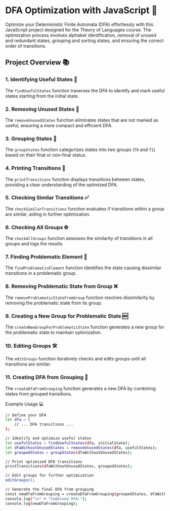 # DFA Optimization with JavaScript 🚀

Optimize your Deterministic Finite Automata (DFA) effortlessly with this JavaScript project designed for the Theory of Languages course. The optimization process involves alphabet identification, removal of unused and redundant states, grouping and sorting states, and ensuring the correct order of transitions.

## Project Overview 📚

### 1. Identifying Useful States 🎯
The `findUsefulStates` function traverses the DFA to identify and mark useful states starting from the initial state.

### 2. Removing Unused States 🧹
The `removeUnusedStates` function eliminates states that are not marked as useful, ensuring a more compact and efficient DFA.

### 3. Grouping States 🤝
The `groupStates` function categorizes states into two groups (`T0` and `T1`) based on their final or non-final status.

### 4. Printing Transitions 🔄
The `printTransitions` function displays transitions between states, providing a clear understanding of the optimized DFA.

### 5. Checking Similar Transitions ✅
The `checkSimilarTransitions` function evaluates if transitions within a group are similar, aiding in further optimization.

### 6. Checking All Groups 🌐
The `checkAllGroups` function assesses the similarity of transitions in all groups and logs the results.

### 7. Finding Problematic Element 🚧
The `findProblematicElement` function identifies the state causing dissimilar transitions in a problematic group.

### 8. Removing Problematic State from Group ❌
The `removeProblematicStateFromGroup` function resolves dissimilarity by removing the problematic state from its group.

### 9. Creating a New Group for Problematic State 🆕
The `createNewGroupForProblematicState` function generates a new group for the problematic state to maintain optimization.

### 10. Editing Groups 🛠️
The `editGroups` function iteratively checks and edits groups until all transitions are similar.

### 11. Creating DFA from Grouping 🔄
The `createDfaFromGrouping` function generates a new DFA by combining states from grouped transitions.


Example Usage 💻
```bash
// Define your DFA
let dfa = {
    // ... DFA transitions ...
};

// Identify and optimize useful states
let usefulStates = findUsefulStates(dfa, initialState);
let dfaWithoutUnusedStates = removeUnusedStates(dfa, usefulStates);
let groupedStates = groupStates(dfaWithoutUnusedStates);

// Print optimized DFA transitions
printTransitions(dfaWithoutUnusedStates, groupedStates);

// Edit groups for further optimization
editGroups();

// Generate the final DFA from grouping
const newDfaFromGrouping = createDfaFromGrouping(groupedStates, dfaWithoutUnusedStates);
console.log("\n" + "Combined DFA:");
console.log(newDfaFromGrouping);
